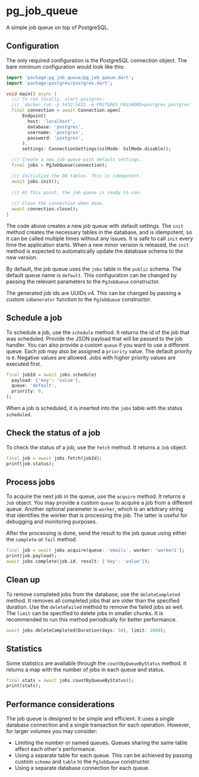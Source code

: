 # pg_job_queue
A simple job queue on top of PostgreSQL.

## Configuration
The only required configuration is the PostgreSQL connection object. The bare minimum configuration would look like this:

```dart
import 'package:pg_job_queue/pg_job_queue.dart';
import 'package:postgres/postgres.dart';

void main() async {
  /// To run locally, start postgres:
  /// `docker run -p 5432:5432 -e POSTGRES_PASSWORD=postgres postgres`
  final connection = await Connection.open(
      Endpoint(
        host: 'localhost',
        database: 'postgres',
        username: 'postgres',
        password: 'postgres',
      ),
      settings: ConnectionSettings(sslMode: SslMode.disable));

  /// Create a new job queue with default settings.
  final jobs = PgJobQueue(connection);

  /// Initialize the DB tables. This is idempotent.
  await jobs.init();
  
  /// At this point, the job queue is ready to use.
  
  /// Close the connection when done.
  await connection.close();
}
```
The code above creates a new job queue with default settings. The `init` method creates the necessary tables in the database,
and is idempotent, so it can be called multiple times without any issues. It is safe to call `init` every time the application starts.
When a new minor version is released, the `init` method is expected to automatically update the database schema to the new version.

By default, the job queue uses the `jobs` table in the `public` schema. The default queue name is `default`. 
This configuration can be changed by passing the relevant parameters to the `PgJobQueue` constructor.

The generated job ids are UUIDs v4. This can be changed by passing a custom `idGenerator` function to the `PgJobQueue` constructor.

## Schedule a job
To schedule a job, use the `schedule` method. It returns the id of the job that was scheduled.
Provide the JSON payload that will be passed to the job handler. You can also provide a custom `queue` if you want to use a different queue.
Each job may also be assigned a `priority` value. The default priority is `0`. Negative values are allowed. Jobs with higher priority values are executed first.

```dart
final jobId = await jobs.schedule(
  payload: {'key': 'value'},
  queue: 'default',
  priority: 0,
);
```

When a job is scheduled, it is inserted into the `jobs` table with the status `scheduled`.

## Check the status of a job
To check the status of a job, use the `fetch` method. It returns a `Job` object.

```dart
final job = await jobs.fetch(jobId);
print(job.status);
```

## Process jobs
To acquire the next job in the queue, use the `acquire` method. It returns a `Job` object.
You may provide a custom `queue` to acquire a job from a different queue. 
Another optional parameter is `worker`, which is an arbitrary string that identifies the worker that is processing the job.
The latter is useful for debugging and monitoring purposes.

After the processing is done, send the result to the job queue using either the `complete` or `fail` method.

```dart
final job = await jobs.acquire(queue: 'emails', worker: 'worker1');
print(job.payload);
await jobs.complete(job.id, result: {'key': 'value'});
```

## Clean up
To remove completed jobs from the database, use the `deleteCompleted` method. It removes all completed jobs that are older than the specified duration.
Use the `deleteFailed` method to remove the failed jobs as well. The `limit` can be specified to delete jobs in smaller chunks.
It is recommended to run this method periodically for better performance.

```dart
await jobs.deleteCompleted(Duration(days: 30), limit: 1000);
```

## Statistics
Some statistics are available through the `countByQueueByStatus` method. It returns a map with the number of jobs in each queue and status.

```dart
final stats = await jobs.countByQueueByStatus();
print(stats);
```

## Performance considerations
The job queue is designed to be simple and efficient. It uses a single database connection and a single transaction for each operation.
However, for larger volumes you may consider:
- Limiting the number or named queues. Queues sharing the same table affect each other's performance.
- Using a separate table for each queue. This can be achieved by passing custom `schema` and `table` to the `PgJobQueue` constructor.
- Using a separate database connection for each queue.
